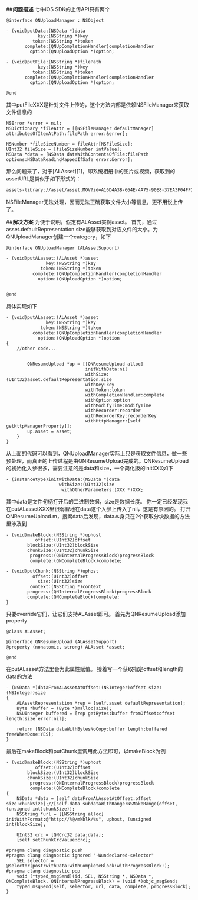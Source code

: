 ##**问题描述**
七牛iOS SDK的上传API只有两个
```objc
@interface QNUploadManager : NSObject

- (void)putData:(NSData *)data
            key:(NSString *)key
          token:(NSString *)token
       complete:(QNUpCompletionHandler)completionHandler
         option:(QNUploadOption *)option;

- (void)putFile:(NSString *)filePath
            key:(NSString *)key
          token:(NSString *)token
       complete:(QNUpCompletionHandler)completionHandler
         option:(QNUploadOption *)option;

@end
```
其中putFileXXX是针对文件上传的，这个方法内部是依赖NSFileManager来获取文件信息的
```objc
NSError *error = nil;
NSDictionary *fileAttr = [[NSFileManager defaultManager] attributesOfItemAtPath:filePath error:&error];

NSNumber *fileSizeNumber = fileAttr[NSFileSize];
UInt32 fileSize = [fileSizeNumber intValue];
NSData *data = [NSData dataWithContentsOfFile:filePath options:NSDataReadingMappedIfSafe error:&error];
```
那么问题来了，对于[ALAsset][1]，即系统相册中的图片或视频，获取到的assetURL是类似于如下形式的：
```sh
assets-library://asset/asset.MOV?id=A16D4A3B-664E-4A75-90E8-37EA3F04FF2E&ext=MOV
```
NSFileManager无法处理，因而无法正确获取文件大小等信息，更不用说上传了。

##**解决方案**
为便于说明，假定有ALAsset实例asset。
首先，通过asset.defaultRepresentation.size能够获取到对应文件的大小。为QNUploadManager创建一个category，如下
```objc
@interface QNUploadManager (ALAssetSupport)

- (void)putALasset:(ALAsset *)asset
               key:(NSString *)key
             token:(NSString *)token
          complete:(QNUpCompletionHandler)completionHandler
            option:(QNUploadOption *)option;


@end
```
具体实现如下
```objc
- (void)putALasset:(ALAsset *)asset
               key:(NSString *)key
             token:(NSString *)token
          complete:(QNUpCompletionHandler)completionHandler
            option:(QNUploadOption *)option
{
    //other code...
  
        
        QNResumeUpload *up = [[QNResumeUpload alloc]
                              initWithData:nil
                              withSize:(UInt32)asset.defaultRepresentation.size
                              withKey:key
                              withToken:token
                              withCompletionHandler:complete
                              withOption:option
                              withModifyTime:modifyTime
                              withRecorder:recorder
                              withRecorderKey:recorderKey
                              withHttpManager:[self getHttpManagerProperty]];
        up.asset = asset;
    }
}
```

从上面的代码可以看到，QNUploadManager实际上只是获取文件信息，做一些预处理，而真正的上传过程是由QNResumeUpload完成的。QNResumeUpload的初始化入参很多，需要注意的是data和size，一个简化版的initXXX如下
```objc
- (instancetype)initWithData:(NSData *)data
                    withSize:(UInt32)size
                     withOtherParameters:(XXX *)XXX;
```
其中data是文件句柄打开后的二进制数据，size是数据长度。
你一定已经发现我在putALassetXXX里很弱智地在data这个入参上传入了nil，这是有原因的。
打开QNResumeUpload.m，搜索data后发现，data本身只在2个获取分块数据的方法里涉及到
```objc
- (void)makeBlock:(NSString *)uphost
           offset:(UInt32)offset
        blockSize:(UInt32)blockSize
        chunkSize:(UInt32)chunkSize
         progress:(QNInternalProgressBlock)progressBlock
         complete:(QNCompleteBlock)complete;

- (void)putChunk:(NSString *)uphost
          offset:(UInt32)offset
            size:(UInt32)size
         context:(NSString *)context
        progress:(QNInternalProgressBlock)progressBlock
        complete:(QNCompleteBlock)complete; 
}
```
只要override它们，让它们支持ALAsset即可。
首先为QNResumeUpload添加property
```objc
@class ALAsset;

@interface QNResumeUpload (ALAssetSupport)
@property (nonatomic, strong) ALAsset *asset;

@end
```
在putALasset方法里会为此属性赋值。
接着写一个获取指定offset和length的data的方法
```objc
- (NSData *)dataFromALAssetAtOffset:(NSInteger)offset size:(NSInteger)size
{
    ALAssetRepresentation *rep = [self.asset defaultRepresentation];
    Byte *buffer = (Byte *)malloc(size);
    NSUInteger buffered = [rep getBytes:buffer fromOffset:offset length:size error:nil];
    
    return [NSData dataWithBytesNoCopy:buffer length:buffered freeWhenDone:YES];
}
```
最后在makeBlock和putChunk里调用此方法即可，以makeBlock为例
```objc
- (void)makeBlock:(NSString *)uphost
           offset:(UInt32)offset
        blockSize:(UInt32)blockSize
        chunkSize:(UInt32)chunkSize
         progress:(QNInternalProgressBlock)progressBlock
         complete:(QNCompleteBlock)complete
{
    NSData *data = [self dataFromALAssetAtOffset:offset size:chunkSize];//[self.data subdataWithRange:NSMakeRange(offset, (unsigned int)chunkSize)];
    NSString *url = [[NSString alloc] initWithFormat:@"http://%@/mkblk/%u", uphost, (unsigned int)blockSize];
    
    UInt32 crc = [QNCrc32 data:data];
    [self setChunkCrcValue:crc];
    
#pragma clang diagnostic push
#pragma clang diagnostic ignored "-Wundeclared-selector"
    SEL selector = @selector(post:withData:withCompleteBlock:withProgressBlock:);
#pragma clang diagnostic pop
    void (*typed_msgSend)(id, SEL, NSString *, NSData *, QNCompleteBlock, QNInternalProgressBlock) = (void *)objc_msgSend;
    typed_msgSend(self, selector, url, data, complete, progressBlock);
}
```
